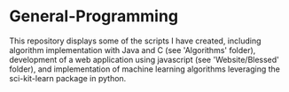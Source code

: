 # General-Programming
This repository displays some of the scripts I have created, including algorithm implementation with Java and C (see 'Algorithms' folder), development of a web application using javascript (see 'Website/Blessed' folder), and implementation of machine learning algorithms leveraging the sci-kit-learn package in python.
